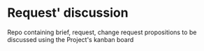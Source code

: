 # Request' discussion

Repo containing brief, request, change request propositions to be discussed using the Project's kanban board
